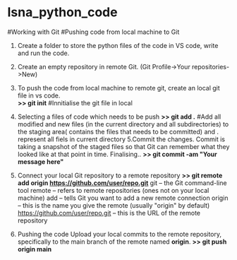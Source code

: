 # Isna_python_code
#Working with Git
#Pushing code from local machine to Git
1. Create a folder to store the python files of the code in VS code, write and run the code.
2. Create an empty repository in remote Git. (Git Profile->Your repositories->New)
3. To push the code from local machine to remote git, create an local git file in vs code.<br>
                   **>> git init**           #Innitialise the git file in local
4. Selecting a files of code which needs to be push
                   **>> git add .**   #Add all modified and new files (in the current directory and all subdirectories) to the staging area( contains the files that needs to be committed) and . represent all fiels in current directory
5.Commit the changes.
 Commit is taking a snapshot of the staged files so that Git can remember what they looked like at that point in time.
 Finalising..
                   **>> git commit -am "Your message here"**
6. Connect your local Git repository to a remote repository
                   **>> git remote add origin https://github.com/user/repo.git**
   git – the Git command-line tool
   remote – refers to remote repositories (ones not on your local machine)
   add – tells Git you want to add a new remote connection
   origin – this is the name you give the remote (usually "origin" by default)
   https://github.com/user/repo.git – this is the URL of the remote repository

7. Pushing the code
   Upload your local commits to the remote repository, specifically to the main branch of the remote named **origin**.
                   **>> git push origin main**
  

